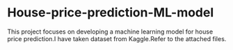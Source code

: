 # House-price-prediction-ML-model
This project focuses on developing a machine learning model for house price prediction.I have taken dataset from Kaggle.Refer to the attached files.
